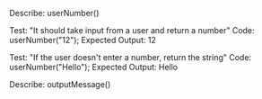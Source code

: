 Describe: userNumber()

Test: "It should take input from a user and return a number"
Code: userNumber("12");
Expected Output: 12

Test: "If the user doesn't enter a number, return the string"
Code: userNumber("Hello");
Expected Output: Hello

Describe: outputMessage()
